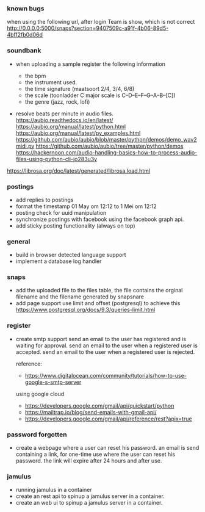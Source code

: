### known bugs
when using the following url, after login Team is show, which is not correct
http://0.0.0.0:5000/snaps?section=9407509c-a91f-4b06-89d5-4bff2fb0d06d



### soundbank
* when uploading a sample register the following information
  
  - the bpm 
  - the instrument used.
  - the time signature (maatsoort 2/4, 3/4, 6/8)
  - the scale (toonladder C major scale is C–D–E–F–G–A–B–[C])  
  - the genre (jazz, rock, lofi)
  
* resolve beats per minute in audio files.
https://aubio.readthedocs.io/en/latest/
https://aubio.org/manual/latest/python.html
https://aubio.org/manual/latest/py_examples.html
https://github.com/aubio/aubio/blob/master/python/demos/demo_wav2midi.py
https://github.com/aubio/aubio/tree/master/python/demos
https://hackernoon.com/audio-handling-basics-how-to-process-audio-files-using-python-cli-jo283u3y
  

https://librosa.org/doc/latest/generated/librosa.load.html


### postings
* add replies to postings  
* format the timestamp 01 May om 12:12 to 1 Mei om 12:12
* posting check for uuid manipulation
* synchronize postings with facebook using the facebook graph api.
* add sticky posting functionality (always on top)

### general
* build in browser detected language support
* implement a database log handler


### snaps 
* add the uploaded file to the files table, the file contains the orginal filename and the filename generated by snapsnare
* add page support
  use limit and offset (postgresql) to achieve this
  https://www.postgresql.org/docs/9.3/queries-limit.html
  
  
### register
* create smtp support
  send an email to the user has registered and is waiting for approval.
  send an email to the user when a registered user is accepted.
  send an email to the user when a registered user is rejected.
  
  reference:
  
  - https://www.digitalocean.com/community/tutorials/how-to-use-google-s-smtp-server  

  using google cloud
  - https://developers.google.com/gmail/api/quickstart/python
  - https://mailtrap.io/blog/send-emails-with-gmail-api/  
  - https://developers.google.com/gmail/api/reference/rest?apix=true
  
  
  
  
  
### password forgotten
* create a webpage where a user can reset his password.
  an email is send containing a link, for one-time use where the user can reset his password.
  the link will expire after 24 hours and after use.
  
### jamulus
* running jamulus in a container
* create an rest api to spinup a jamulus server in a container.
* create an web ui to spinup a jamulus server in a container.
